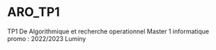 # ARO_TP1
TP1 De Algorithmique et recherche operationnel Master 1 informatique  promo : 2022/2023 Luminy 
